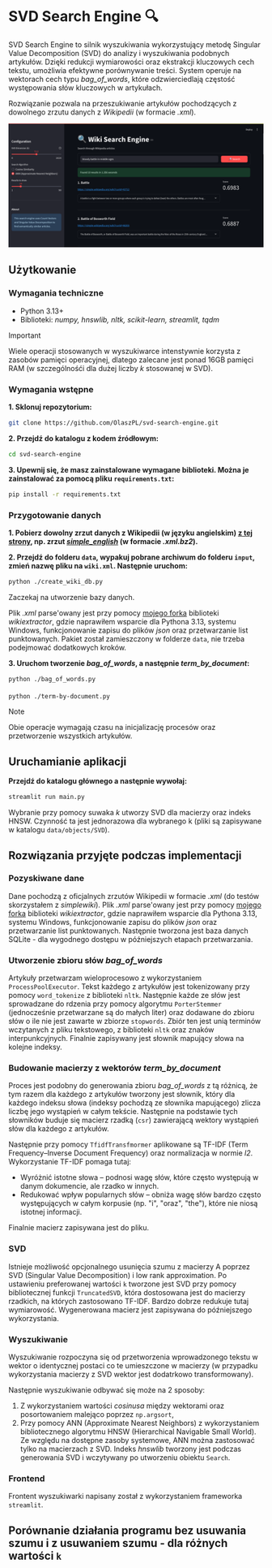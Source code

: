 # SVD Search Engine 🔍

SVD Search Engine to silnik wyszukiwania wykorzystujący metodę Singular Value Decomposition (SVD) do analizy i wyszukiwania podobnych artykułów. Dzięki redukcji wymiarowości oraz ekstrakcji kluczowych cech tekstu, umożliwia efektywne porównywanie treści. System operuje na wektorach cech typu _bag_of_words_, które odzwierciedlają częstość występowania słów kluczowych w artykułach.

Rozwiązanie pozwala na przeszukiwanie artykułów pochodzących z dowolnego zrzutu danych z _Wikipedii_ (w formacie _.xml_).

![](img/front.png)

## Użytkowanie

### Wymagania techniczne

- Python 3.13+
- Biblioteki: _numpy, hnswlib, nltk, scikit-learn, streamlit, tqdm_

> [!IMPORTANT]
> Wiele operacji stosowanych w wyszukiwarce intenstywnie korzysta z zasobów pamięci operacyjnej, dlatego zalecane jest ponad 16GB pamięci RAM (w szczególnośći dla dużej liczby _k_ stosowanej w SVD).

### Wymagania wstępne

**1. Sklonuj repozytorium:**
```bash
git clone https://github.com/OlaszPL/svd-search-engine.git
```

**2. Przejdź do katalogu z kodem źródłowym:**
```bash
cd svd-search-engine
```

**3. Upewnij się, że masz zainstalowane wymagane biblioteki. Można je zainstalować za pomocą pliku `requirements.txt`:**
```bash
pip install -r requirements.txt
```

### Przygotowanie danych

**1. Pobierz dowolny zrzut danych z Wikipedii (w języku angielskim) [z tej strony](https://dumps.wikimedia.org/backup-index.html), np. zrzut [_simple_english_](https://dumps.wikimedia.org/simplewiki/20250420/simplewiki-20250420-pages-articles-multistream.xml.bz2) (w formacie _.xml.bz2_).**

**2. Przejdź do folderu ``data``, wypakuj pobrane archiwum do folderu ``input``, zmień nazwę pliku na ``wiki.xml``. Następnie uruchom:**
```bash
python ./create_wiki_db.py
```
Zaczekaj na utworzenie bazy danych.

Plik _.xml_ parse'owany jest przy pomocy [mojego forka](https://github.com/OlaszPL/wikiextractor/) biblioteki _wikiextractor_, gdzie naprawiłem wsparcie dla Pythona 3.13, systemu Windows, funkcjonowanie zapisu do plików _json_ oraz przetwarzanie list punktowanych. Pakiet został zamieszczony w folderze `data`, nie trzeba podejmować dodatkowych kroków.

**3. Uruchom tworzenie _bag_of_words_, a następnie _term_by_document_:**
```bash
python ./bag_of_words.py

python ./term-by-document.py
```

>[!NOTE]
> Obie operacje wymagają czasu na inicjalizację procesów oraz przetworzenie wszystkich artykułów.

## Uruchamianie aplikacji

**Przejdź do katalogu głównego a następnie wywołaj:**
```bash
streamlit run main.py
```

Wybranie przy pomocy suwaka _k_ utworzy SVD dla macierzy oraz indeks HNSW. Czynność ta jest jednorazowa dla wybranego k (pliki są zapisywane w katalogu `data/objects/SVD`).

## Rozwiązania przyjęte podczas implementacji

### Pozyskiwane dane

Dane pochodzą z oficjalnych zrzutów Wikipedii w formacie _.xml_ (do testów skorzystałem z _simplewiki_). Plik _.xml_ parse'owany jest przy pomocy [mojego forka](https://github.com/OlaszPL/wikiextractor/) biblioteki _wikiextractor_, gdzie naprawiłem wsparcie dla Pythona 3.13, systemu Windows, funkcjonowanie zapisu do plików _json_ oraz przetwarzanie list punktowanych. Następnie tworzona jest baza danych SQLite - dla wygodnego dostępu w późniejszych etapach przetwarzania.

### Utworzenie zbioru słów _bag_of_words_

Artykuły przetwarzam wieloprocesowo z wykorzystaniem ``ProcessPoolExecutor``. Tekst każdego z artykułów jest tokenizowany przy pomocy ``word_tokenize`` z biblioteki ``nltk``. Następnie każde ze słów jest sprowadzane do rdzenia przy pomocy algorytmu ``PorterStemmer`` (jednocześnie przetwarzane są do małych liter) oraz dodawane do zbioru słów o ile nie jest zawarte w zbiorze ``stopwords``. Zbiór ten jest unią terminów wczytanych z pliku tekstowego, z biblioteki ``nltk`` oraz znaków interpunkcyjnych. Finalnie zapisywany jest słownik mapujący słowa na kolejne indeksy.

### Budowanie macierzy z wektorów _term_by_document_

Proces jest podobny do generowania zbioru _bag_of_words_ z tą różnicą, że tym razem dla każdego z artykułów tworzony jest słownik, który dla każdego indeksu słowa (indeksy pochodzą ze słownika mapującego) zlicza liczbę jego wystąpień w całym tekście. Następnie na podstawie tych słowników buduje się macierz rzadką (``csr``) zawierającą wektory wystąpień słów dla każdego z artykułów.

Następnie przy pomocy ``TfidfTransfmormer`` aplikowane są TF-IDF (Term Frequency–Inverse Document Frequency) oraz normalizacja w normie _l2_. Wykorzystanie TF-IDF pomaga tutaj: 

+ Wyróżnić istotne słowa – podnosi wagę słów, które często występują w danym dokumencie, ale rzadko w innych.
+ Redukować wpływ popularnych słów – obniża wagę słów bardzo często występujących w całym korpusie (np. "i", "oraz", "the"), które nie niosą istotnej informacji.

Finalnie macierz zapisywana jest do pliku.

### SVD

Istnieje możliwość opcjonalnego usunięcia szumu z macierzy A poprzez SVD (Singular Value Decomposition) i low rank approximation. Po ustawieniu preferowanej wartości ``k`` tworzone jest SVD przy pomocy bibliotecznej funkcji ``TruncatedSVD``, która dostosowana jest do macierzy rzadkich, na których zastosowano TF-IDF. Bardzo dobrze redukuje tutaj wymiarowość. Wygenerowana macierz jest zapisywana do późniejszego wykorzystania.

### Wyszukiwanie

Wyszukiwanie rozpoczyna się od przetworzenia wprowadzonego tekstu w wektor o identycznej postaci co te umieszczone w macierzy (w przypadku wykorzystania macierzy z SVD wektor jest dodatrkowo transformowany).

Następnie wyszukiwanie odbywać się może na 2 sposoby:

1. Z wykorzystaniem wartości _cosinusa_ między wektorami oraz posortowaniem malejąco poprzez ``np.argsort``,
2. Przy pomocy ANN (Approximate Nearest Neighbors) z wykorzystaniem bibliotecznego algorytmu HNSW (Hierarchical Navigable Small World). Ze względu na dostępne zasoby systemowe, ANN można zastosować tylko na macierzach z SVD. Indeks _hnswlib_ tworzony jest podczas generowania SVD i wczytywany po utworzeniu obiektu ``Search``.

### Frontend

Frontent wyszukiwarki napisany został z wykorzystaniem frameworka ``streamlit``.

## Porównanie działania programu bez usuwania szumu i z usuwaniem szumu - dla różnych wartości ``k``